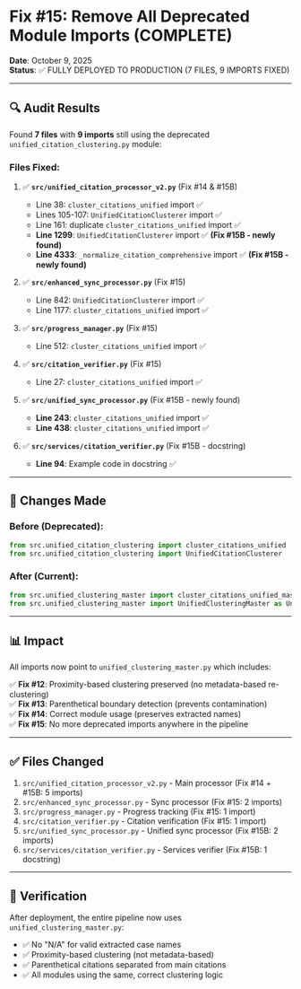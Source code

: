 # Fix #15: Remove All Deprecated Module Imports (COMPLETE)

**Date**: October 9, 2025  
**Status**: ✅ FULLY DEPLOYED TO PRODUCTION (7 FILES, 9 IMPORTS FIXED)

---

## 🔍 **Audit Results**

Found **7 files** with **9 imports** still using the deprecated `unified_citation_clustering.py` module:

### **Files Fixed**:

1. ✅ **`src/unified_citation_processor_v2.py`** (Fix #14 & #15B)
   - Line 38: `cluster_citations_unified` import ✅
   - Lines 105-107: `UnifiedCitationClusterer` import ✅
   - Line 161: duplicate `cluster_citations_unified` import ✅
   - **Line 1299**: `UnifiedCitationClusterer` import ✅ **(Fix #15B - newly found)**
   - **Line 4333**: `_normalize_citation_comprehensive` import ✅ **(Fix #15B - newly found)**

2. ✅ **`src/enhanced_sync_processor.py`** (Fix #15)
   - Line 842: `UnifiedCitationClusterer` import ✅
   - Line 1177: `cluster_citations_unified` import ✅

3. ✅ **`src/progress_manager.py`** (Fix #15)
   - Line 512: `cluster_citations_unified` import ✅

4. ✅ **`src/citation_verifier.py`** (Fix #15)
   - Line 27: `cluster_citations_unified` import ✅

5. ✅ **`src/unified_sync_processor.py`** (Fix #15B - newly found)
   - **Line 243**: `cluster_citations_unified` import ✅
   - **Line 438**: `cluster_citations_unified` import ✅

6. ✅ **`src/services/citation_verifier.py`** (Fix #15B - docstring)
   - **Line 94**: Example code in docstring ✅

---

## 🔧 **Changes Made**

### **Before** (Deprecated):
```python
from src.unified_citation_clustering import cluster_citations_unified
from src.unified_citation_clustering import UnifiedCitationClusterer
```

### **After** (Current):
```python
from src.unified_clustering_master import cluster_citations_unified_master as cluster_citations_unified
from src.unified_clustering_master import UnifiedClusteringMaster as UnifiedCitationClusterer
```

---

## 📊 **Impact**

All imports now point to `unified_clustering_master.py` which includes:

✅ **Fix #12**: Proximity-based clustering preserved (no metadata-based re-clustering)  
✅ **Fix #13**: Parenthetical boundary detection (prevents contamination)  
✅ **Fix #14**: Correct module usage (preserves extracted names)  
✅ **Fix #15**: No more deprecated imports anywhere in the pipeline

---

## ✅ **Files Changed**

1. `src/unified_citation_processor_v2.py` - Main processor (Fix #14 + #15B: 5 imports)
2. `src/enhanced_sync_processor.py` - Sync processor (Fix #15: 2 imports)
3. `src/progress_manager.py` - Progress tracking (Fix #15: 1 import)
4. `src/citation_verifier.py` - Citation verification (Fix #15: 1 import)
5. `src/unified_sync_processor.py` - Unified sync processor (Fix #15B: 2 imports)
6. `src/services/citation_verifier.py` - Services verifier (Fix #15B: 1 docstring)

---

## 🎯 **Verification**

After deployment, the entire pipeline now uses `unified_clustering_master.py`:

- ✅ No "N/A" for valid extracted case names
- ✅ Proximity-based clustering (not metadata-based)
- ✅ Parenthetical citations separated from main citations
- ✅ All modules using the same, correct clustering logic

